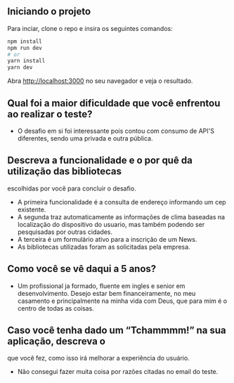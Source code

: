 ## Iniciando o projeto

Para inciar, clone o repo e insira os seguintes comandos:

```bash
npm install
npm run dev
# or
yarn install
yarn dev

```

Abra [http://localhost:3000](http://localhost:3000) no seu navegador e veja o resultado.

## Qual foi a maior dificuldade que você enfrentou ao realizar o teste?
 - O desafio em si foi interessante pois contou com consumo de API'S diferentes, sendo uma privada e outra pública.

## Descreva a funcionalidade e o por quê da utilização das bibliotecas
escolhidas por você para concluir o desafio.
 - A primeira funcionalidade é a consulta de endereço informando um cep existente.
 - A segunda traz automaticamente as informações de clima baseadas na localização do dispositivo do usuario, mas também podendo ser pesquisadas por outras cidades.
 - A terceira é um formulário ativo para a inscrição de um News.
 - As bibliotecas utilizadas foram as solicitadas pela empresa.

## Como você se vê daqui a 5 anos?
 - Um profissional ja formado, fluente em ingles e senior em desenvolvimento. Desejo estar bem financeiramente, no meu casamento e principalmente na minha vida com Deus, que para mim é o centro de todas as coisas.

## Caso você tenha dado um “Tchammmm!” na sua aplicação, descreva o
que você fez, como isso irá melhorar a experiência do usuário.
 - Não consegui fazer muita coisa por razões citadas no email do teste.
